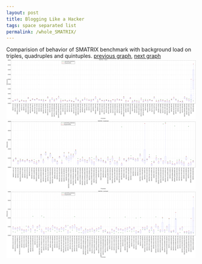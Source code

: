 ```yaml
---
layout: post
title: Blogging Like a Hacker
tags: space separated list
permalink: /whole_SMATRIX/
---
```


Comparision of behavior of SMATRIX benchmark with background load on triples, quadruples and quintuples.
[previous graph](../whole_ROD/), [next graph](../whole_SORTD/)
<img src="./images/triple/SMATRIX_box.png" alt="graph figure"><img src="./images/quadruple/SMATRIX_box.png" alt="graph figure"><img src="./images/quintuple/SMATRIX_box.png" alt="graph figure">